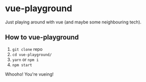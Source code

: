 # vue-playground
Just playing around with vue (and maybe some neighbouring tech).


## How to vue-playground
1. `git clone` repo
2. `cd vue-playground/`
3. `yarn` or `npm i`
4. `npm start`

Whooho! You're vueing!
